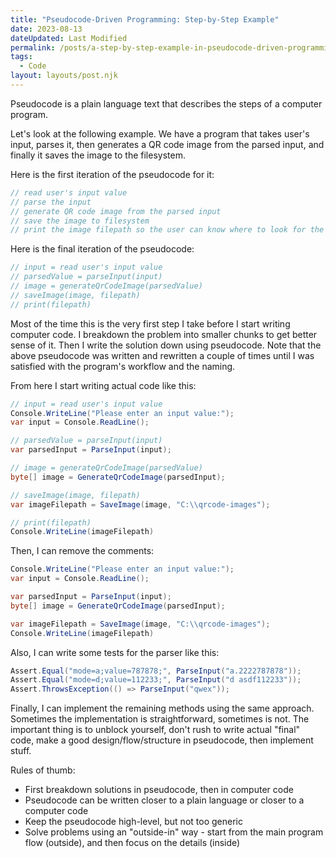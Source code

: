 ```yaml
---
title: "Pseudocode-Driven Programming: Step-by-Step Example"
date: 2023-08-13
dateUpdated: Last Modified
permalink: /posts/a-step-by-step-example-in-pseudocode-driven-programming/
tags:
  - Code
layout: layouts/post.njk
---
```


Pseudocode is a plain language text that describes the steps of a computer program.

Let's look at the following example. We have a program that takes user's input, parses it, then generates a QR code image from the parsed input, and finally it saves the image to the filesystem.

Here is the first iteration of the pseudocode for it:

```csharp
// read user's input value
// parse the input
// generate QR code image from the parsed input
// save the image to filesystem
// print the image filepath so the user can know where to look for the image
```

Here is the final iteration of the pseudocode:

```csharp
// input = read user's input value
// parsedValue = parseInput(input)
// image = generateQrCodeImage(parsedValue)
// saveImage(image, filepath)
// print(filepath) 
```

Most of the time this is the very first step I take before I start writing computer code. I breakdown the problem into smaller chunks to get better sense of it. Then I write the solution down using pseudocode.
Note that the above pseudocode was written and rewritten a couple of times until I was satisfied with the program's workflow and the naming.

From here I start writing actual code like this:
```csharp
// input = read user's input value
Console.WriteLine("Please enter an input value:");
var input = Console.ReadLine();

// parsedValue = parseInput(input)
var parsedInput = ParseInput(input);

// image = generateQrCodeImage(parsedValue)
byte[] image = GenerateQrCodeImage(parsedInput);

// saveImage(image, filepath)
var imageFilepath = SaveImage(image, "C:\\qrcode-images");

// print(filepath) 
Console.WriteLine(imageFilepath)
```

Then, I can remove the comments:
```csharp
Console.WriteLine("Please enter an input value:");
var input = Console.ReadLine();

var parsedInput = ParseInput(input);
byte[] image = GenerateQrCodeImage(parsedInput);

var imageFilepath = SaveImage(image, "C:\\qrcode-images");
Console.WriteLine(imageFilepath)
```

Also, I can write some tests for the parser like this:
```csharp
Assert.Equal("mode=a;value=787878;", ParseInput("a.2222787878"));
Assert.Equal("mode=d;value=112233;", ParseInput("d asdf112233"));
Assert.ThrowsException(() => ParseInput("qwex"));
```

Finally, I can implement the remaining methods using the same approach. Sometimes the implementation is straightforward, sometimes is not. The important thing is to unblock yourself, don't rush to write actual "final" code, make a good design/flow/structure in pseudocode, then implement stuff. 

Rules of thumb:
- First breakdown solutions in pseudocode, then in computer code
- Pseudocode can be written closer to a plain language or closer to a computer code
- Keep the pseudocode high-level, but not too generic
- Solve problems using an "outside-in" way - start from the main program flow (outside), and then focus on the details (inside)
